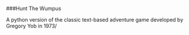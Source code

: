 ###Hunt The Wumpus

A python version of the classic text-based adventure game developed by Gregory Yob in 1973/
